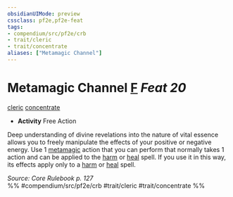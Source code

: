 ```yaml
---
obsidianUIMode: preview
cssclass: pf2e,pf2e-feat
tags:
- compendium/src/pf2e/crb
- trait/cleric
- trait/concentrate
aliases: ["Metamagic Channel"]
---
```

# Metamagic Channel  [F](../../Rules/core-rulebook/chapter-9-playing-the-game.md#Actions "Free Action") *Feat 20*  
[cleric](../../Rules/traits/cleric.md)  [concentrate](../../Rules/traits/concentrate.md)  

- **Activity** Free Action

Deep understanding of divine revelations into the nature of vital essence allows you to freely manipulate the effects of your positive or negative energy. Use 1 [metamagic](../../Rules/traits/metamagic.md) action that you can perform that normally takes 1 action and can be applied to the [harm](../spells/harm.md) or [heal](../spells/heal.md) spell. If you use it in this way, its effects apply only to a [harm](../spells/harm.md) or [heal](../spells/heal.md) spell.

*Source: Core Rulebook p. 127*  
%% #compendium/src/pf2e/crb #trait/cleric #trait/concentrate %%